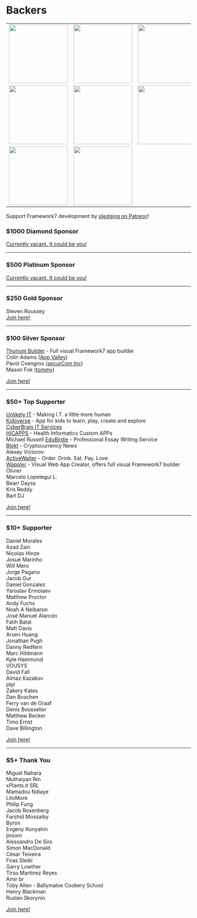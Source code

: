 # Backers

<table>
  <tr>
    <td align="center" valign="middle">
      <a href="https://unlikelyit.com/" target="_blank">
        <img width="160" src="https://cdn.framework7.io/i/sponsors/unlikely-it.png">
      </a>
    </td>
    <td align="center" valign="middle">
      <a href="https://www.thoriumbuilder.com/" target="_blank">
        <img width="160" src="https://cdn.framework7.io/i/sponsors/thorium.png">
      </a>
    </td>
    <td align="center" valign="middle">
      <a href="https://kidoverse.app" target="_blank">
        <img width="160" src="https://cdn.framework7.io/i/sponsors/kidoverse.png">
      </a>
    </td>
    <td align="center" valign="middle">
      <a href="https://www.cyberbrain.nl/" target="_blank">
        <img width="160" src="https://cdn.framework7.io/i/sponsors/cyberbrain.png">
      </a>
    </td>
    <td align="center" valign="middle">
      <a href="https://hicapps.cl/web/" target="_blank">
        <img width="160" src="https://cdn.framework7.io/i/sponsors/hicapps.png">
      </a>
    </td>
  </tr>
  <tr>
    <td align="center" valign="middle">
      <a href="https://edubirdie.com/" target="_blank">
        <img width="160" src="https://cdn.framework7.io/i/sponsors/birdie.png">
      </a>
    </td>
    <td align="center" valign="middle">
      <a href="https://blokt.com/" target="_blank">
        <img width="160" src="https://cdn.framework7.io/i/sponsors/blokt.png">
      </a>
    </td>
    <td align="center" valign="middle">
      <a href="https://www.activewaiter.com/" target="_blank">
        <img width="160" src="https://cdn.framework7.io/i/sponsors/activewaiter.png">
      </a>
    </td>
    <td align="center" valign="middle">
      <a href="https://wappler.io/" target="_blank">
        <img width="160" src="https://cdn.framework7.io/i/sponsors/wappler.png">
      </a>
    </td>
    <td align="center" valign="middle">
      <a href="https://app-valley.vip/" target="_blank">
        <img width="160" src="https://cdn.framework7.io/i/sponsors/appvalley.jpg">
      </a>
    </td>

  </tr>
  <tr>
    <td align="center" valign="middle">
      <a href="https://www.securcom.me/" target="_blank">
        <img width="160" src="https://cdn.framework7.io/i/sponsors/securcom.png">
      </a>
    </td>
    <td align="center" valign="middle">
      <a href="http://mytommy.com" target="_blank">
        <img width="160" src="https://cdn.framework7.io/i/sponsors/tommy.png">
      </a>
    </td>
    <td></td>
    <td></td>
    <td></td>
  </tr>
</table>

Support Framework7 development by [pledging on Patreon](https://www.patreon.com/vladimirkharlampidi)!

### $1000 Diamond Sponsor

[Currently vacant. It could be you!](https://www.patreon.com/bePatron?patAmt=1000.0&exp=1&u=4109762&rid=830901)

---

### $500 Platinum Sponsor

[Currently vacant. It could be you!](https://www.patreon.com/bePatron?patAmt=500.0&exp=1&u=4109762&rid=830876)

---

### $250 Gold Sponsor
Steven Roussey<br>
[Join here!](https://www.patreon.com/bePatron?patAmt=250.0&exp=1&u=4109762&rid=830877)

---

### $100 Silver Sponsor
[Thorium Builder](https://www.thoriumbuilder.com/) - Full visual Framework7 app builder<br>
Colin Adams ([App Valley](https://appvalley.vip/))<br>
Pavol Cvengros ([securCom Inc](https://www.securcom.me/))<br>
Mason Fok ([tommy](http://mytommy.com))<br>

[Join here!](https://www.patreon.com/bePatron?patAmt=100.0&exp=1&u=4109762&rid=830841)

---

### $50+ Top Supporter
[Unlikely IT](https://unlikelyit.com/) - Making I.T. a little more human<br>
[Kidoverse](https://kidoverse.app) - App for kids to learn, play, create and explore<br>
[CyberBrain IT Services](https://www.cyberbrain.nl/)<br>
[HICAPPS](https://hicapps.cl/web/) - Health Informatics Custom APPs<br>
Michael Russell
[EduBirdie](https://edubirdie.com/) - Professional Essay Writing Service<br>
[Blokt](https://blokt.com/) - Cryptocurrency News<br>
Alexey Victorov<br>
[ActiveWaiter](https://www.activewaiter.com/) - Order. Drink. Eat. Pay. Love.<br>
[Wappler](https://wappler.io) - Visual Web App Creator, offers full visual Framework7 builder<br>
Olivier<br>
Marcelo Lopetegui L.<br>
Bearr Dayss<br>
Kris Reddy<br>
Bart DJ

[Join here!](https://www.patreon.com/bePatron?exp=1&rid=830842&u=4109762&patAmt=50.0)

---

### $10+ Supporter
Daniel Morales<br>
Azad Zain<br>
Nicolas Hinze<br>
Josué Marinho<br>
Will Mero<br>
Jorge Pagano<br>
Jacob Gur<br>
Daniel Gonzalez<br>
Yaroslav Ermolaev<br>
Matthew Proctor<br>
Andy Fuchs<br>
Noah A Neibaron<br>
José Manuel Alarcón<br>
Fatih Batal<br>
Matt Davis<br>
Arsen Huang<br>
Jonathan Pugh<br>
Danny Redfern<br>
Marc Hildmann<br>
Kyle Hammond<br>
VOUSYS<br>
David Fall<br>
Almaz Kazakov<br>
plpl<br>
Zakery Kates<br>
Dan Boschen<br>
Ferry van de Graaf<br>
Denis Bousselier<br>
Matthew Becker<br>
Timo Ernst<br>
Dave Billington

[Join here!](https://www.patreon.com/bePatron?exp=1&rid=830839&u=4109762&patAmt=10.0)

---

### $5+ Thank You
Miguel Nahara<br>
Muthaiyan Rm<br>
xPlants.it SRL<br>
Mamadou Ndiaye<br>
LitoMore<br>
Philip Fung<br>
Jacob Rosenberg<br>
Farshid Mossaiby<br>
Byron<br>
Evgeny Konyahin<br>
jinsom<br>
Alessandro De Siro<br>
Simon MacDonald<br>
César Teixeira<br>
Firas Sleibi<br>
Garry Lowther<br>
Tirso Martínez Reyes<br>
Amir br<br>
Toby Allen - Ballymaloe Cookery School<br>
Henry Blackman<br>
Ruslan Skorynin

[Join here!](https://www.patreon.com/bePatron?exp=1&rid=845389&u=4109762&patAmt=5.0)
